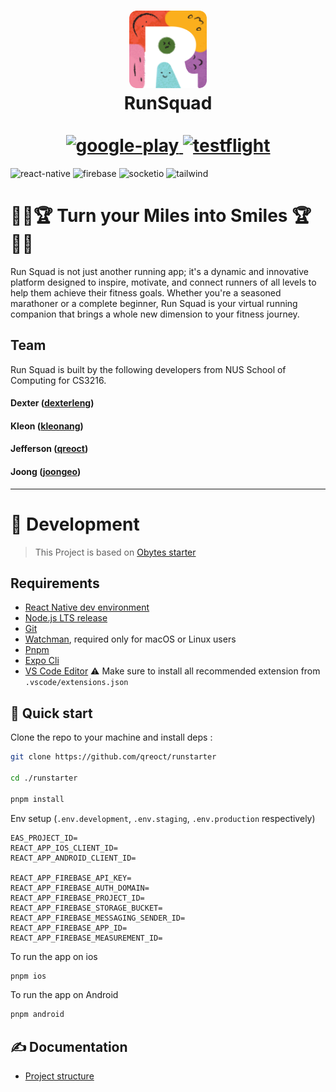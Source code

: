 <h1 align="center">
  <img alt="logo" src="./assets/icon.png" width="124px" style="border-radius:10px"/><br/>RunSquad <br/><br/>
  <a href="https://play.google.com/store/apps/details?id=com.runstarter.development">
    <img alt="google-play" src="https://github.com/qreoct/runstarter/assets/35778042/c85195e4-3430-46b9-88bf-f692543e8c7e" width="180px"/>
  </a>
  <a href="https://testflight.apple.com/join/c4k9Toqf">
    <img alt="testflight" src="https://github.com/qreoct/runstarter/assets/35778042/7fe3946d-9b47-4942-8684-8d1f5c6be032" width="180px"/>
  </a>
</h1>

![react-native](https://img.shields.io/badge/React_Native-20232A?style=for-the-badge&logo=react&logoColor=61DAFB)
![firebase](	https://img.shields.io/badge/firebase-ffca28?style=for-the-badge&logo=firebase&logoColor=black)
![socketio](https://img.shields.io/badge/Socket.io-010101?&style=for-the-badge&logo=Socket.io&logoColor=white)
![tailwind](https://img.shields.io/badge/Tailwind_CSS-38B2AC?style=for-the-badge&logo=tailwind-css&logoColor=white)

# 🏃‍♂️🏆 Turn your Miles into Smiles 🏆🏃‍♀️

Run Squad is not just another running app; it's a dynamic and innovative platform designed to inspire, motivate, and connect runners of all levels to help them achieve their fitness goals. Whether you're a seasoned marathoner or a complete beginner, Run Squad is your virtual running companion that brings a whole new dimension to your fitness journey.

## Team

Run Squad is built by the following developers from NUS School of Computing for CS3216.

#### Dexter ([dexterleng](https://github.com/dexterleng))

#### Kleon ([kleonang](https://github.com/kleonang))

#### Jefferson ([qreoct](https://github.com/qreoct))

#### Joong ([joongeo](https://github.com/joongeo))

---

# 🔗 Development

> This Project is based on [Obytes starter](https://starter.obytes.com)

## Requirements

- [React Native dev environment](https://reactnative.dev/docs/environment-setup)
- [Node.js LTS release](https://nodejs.org/en/)
- [Git](https://git-scm.com/)
- [Watchman](https://facebook.github.io/watchman/docs/install#buildinstall), required only for macOS or Linux users
- [Pnpm](https://pnpm.io/installation)
- [Expo Cli](https://docs.expo.dev/workflow/expo-cli/)
- [VS Code Editor](https://code.visualstudio.com/download) ⚠️ Make sure to install all recommended extension from `.vscode/extensions.json`

## 👋 Quick start

Clone the repo to your machine and install deps :

```sh
git clone https://github.com/qreoct/runstarter

cd ./runstarter

pnpm install
```

Env setup (`.env.development`, `.env.staging`, `.env.production` respectively)

```
EAS_PROJECT_ID=
REACT_APP_IOS_CLIENT_ID=
REACT_APP_ANDROID_CLIENT_ID=

REACT_APP_FIREBASE_API_KEY=
REACT_APP_FIREBASE_AUTH_DOMAIN=
REACT_APP_FIREBASE_PROJECT_ID=
REACT_APP_FIREBASE_STORAGE_BUCKET=
REACT_APP_FIREBASE_MESSAGING_SENDER_ID=
REACT_APP_FIREBASE_APP_ID=
REACT_APP_FIREBASE_MEASUREMENT_ID=
```

To run the app on ios

```sh
pnpm ios
```

To run the app on Android

```sh
pnpm android
```

## ✍️ Documentation

- [Project structure](https://starter.obytes.com/getting-started/project-structure)
